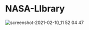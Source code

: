 # NASA-LIbrary
![screenshot-2021-02-10_11 52 04 47](https://user-images.githubusercontent.com/36378352/107487098-df446500-6b96-11eb-8273-9e63a3c14dfc.png)

